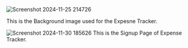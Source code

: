![Screenshot 2024-11-25 214726](https://github.com/user-attachments/assets/55249344-1251-4f91-bccd-9e1ced7d2de2)

This is the Background image used for the Expesne Tracker.

![Screenshot 2024-11-30 185626](https://github.com/user-attachments/assets/07adb016-c4ac-4586-92aa-7071af140a31)
 This is the Signup Page of Expense Tracker.
